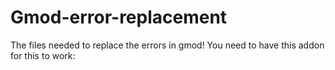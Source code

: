 # Gmod-error-replacement
The files needed to replace the errors in gmod! You need to have this addon for this to work: 

